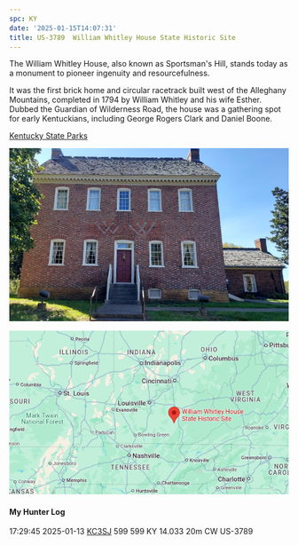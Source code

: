 ```yaml
---
spc: KY
date: '2025-01-15T14:07:31'
title: US-3789  William Whitley House State Historic Site
---
```


The William Whitley House, also known as Sportsman's Hill, stands today as a monument to pioneer ingenuity and resourcefulness.

It was the first brick home and circular racetrack built west of the Alleghany Mountains, completed in 1794 by William Whitley and his wife Esther. Dubbed the Guardian of Wilderness Road, the house was a gathering spot for early Kentuckians, including George Rogers Clark and Daniel Boone.

[Kentucky State Parks](https://stateparks.com/william_whitley_house_state_historic_site_in_kentucky.html#google_vignette)

![pasted_image001.png](/static/pasted_image001_0079.png)

![pasted_image.png](/static/pasted_image_0094.png)




#### My Hunter Log
17:29:45    2025-01-13    [KC3SJ](https://qrz.com/db/KC3SJ)    599    599    KY    14.033    20m    CW    US-3789
